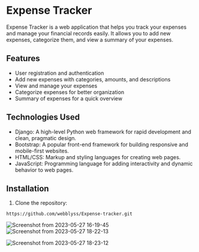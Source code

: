 # Expense Tracker

Expense Tracker is a web application that helps you track your expenses and manage your financial records easily. It allows you to add new expenses, categorize them, and view a summary of your expenses.

## Features

- User registration and authentication
- Add new expenses with categories, amounts, and descriptions
- View and manage your expenses
- Categorize expenses for better organization
- Summary of expenses for a quick overview

## Technologies Used

- Django: A high-level Python web framework for rapid development and clean, pragmatic design.
- Bootstrap: A popular front-end framework for building responsive and mobile-first websites.
- HTML/CSS: Markup and styling languages for creating web pages.
- JavaScript: Programming language for adding interactivity and dynamic behavior to web pages.

## Installation

1. Clone the repository:

`https://github.com/webblyss/Expense-tracker.git`

![Screenshot from 2023-05-27 16-19-45](https://github.com/webblyss/Expense-tracker/assets/60282806/56539825-bfea-4d22-b515-c56549513b15)
![Screenshot from 2023-05-27 18-22-13](https://github.com/webblyss/Expense-tracker/assets/60282806/f1854d19-b2bc-475a-9721-067dd712be39)

![Screenshot from 2023-05-27 18-23-12](https://github.com/webblyss/Expense-tracker/assets/60282806/3de80522-9ab1-41ec-8a7c-eb8fb06302f2)




